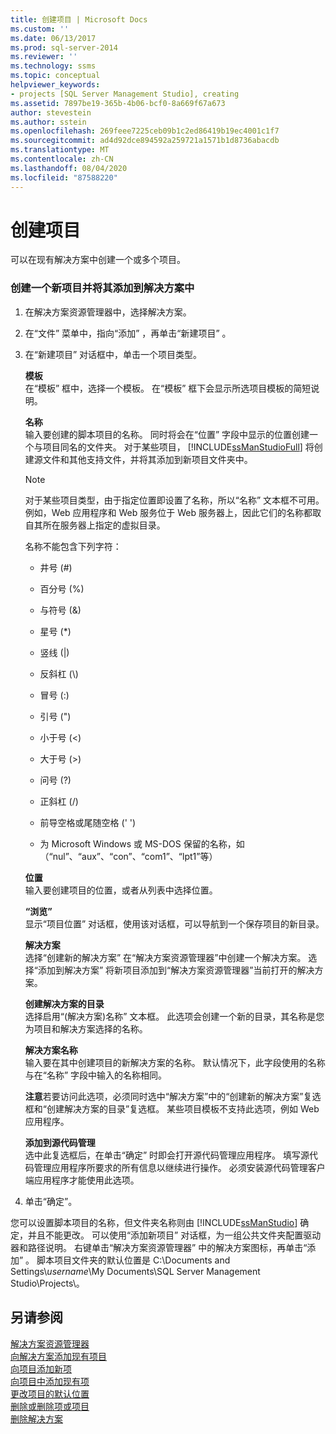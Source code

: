 ```yaml
---
title: 创建项目 | Microsoft Docs
ms.custom: ''
ms.date: 06/13/2017
ms.prod: sql-server-2014
ms.reviewer: ''
ms.technology: ssms
ms.topic: conceptual
helpviewer_keywords:
- projects [SQL Server Management Studio], creating
ms.assetid: 7897be19-365b-4b06-bcf0-8a669f67a673
author: stevestein
ms.author: sstein
ms.openlocfilehash: 269feee7225ceb09b1c2ed86419b19ec4001c1f7
ms.sourcegitcommit: ad4d92dce894592a259721a1571b1d8736abacdb
ms.translationtype: MT
ms.contentlocale: zh-CN
ms.lasthandoff: 08/04/2020
ms.locfileid: "87588220"
---
```

# <a name="create-a-project"></a>创建项目
  可以在现有解决方案中创建一个或多个项目。  
  
### <a name="to-create-a-new-project-and-add-it-to-a-solution"></a>创建一个新项目并将其添加到解决方案中  
  
1.  在解决方案资源管理器中，选择解决方案。  
  
2.  在“文件”  菜单中，指向“添加”  ，再单击“新建项目”  。  
  
3.  在“新建项目”  对话框中，单击一个项目类型。  
  
     **模板**  
     在“模板”  框中，选择一个模板。 在“模板”  框下会显示所选项目模板的简短说明。  
  
     **名称**  
     输入要创建的脚本项目的名称。 同时将会在“位置”  字段中显示的位置创建一个与项目同名的文件夹。 对于某些项目， [!INCLUDE[ssManStudioFull](../../includes/ssmanstudiofull-md.md)] 将创建源文件和其他支持文件，并将其添加到新项目文件夹中。  
  
    > [!NOTE]  
    >  对于某些项目类型，由于指定位置即设置了名称，所以“名称”  文本框不可用。 例如，Web 应用程序和 Web 服务位于 Web 服务器上，因此它们的名称都取自其所在服务器上指定的虚拟目录。  
  
     名称不能包含下列字符：  
  
    -   井号 (#)  
  
    -   百分号 (%)  
  
    -   与符号 (&)  
  
    -   星号 (*)  
  
    -   竖线 (|)  
  
    -   反斜杠 (\\)  
  
    -   冒号 (:)  
  
    -   引号 (")  
  
    -   小于号 (\<)  
  
    -   大于号 (>)  
  
    -   问号 (?)  
  
    -   正斜杠 (/)  
  
    -   前导空格或尾随空格 (' ')  
  
    -   为 Microsoft Windows 或 MS-DOS 保留的名称，如（“nul”、“aux”、“con”、“com1”、“lpt1”等）  
  
     **位置**  
     输入要创建项目的位置，或者从列表中选择位置。  
  
     **“浏览”**  
     显示“项目位置”  对话框，使用该对话框，可以导航到一个保存项目的新目录。  
  
     **解决方案**  
     选择“创建新的解决方案”  在“解决方案资源管理器”中创建一个解决方案。 选择“添加到解决方案”  将新项目添加到“解决方案资源管理器”当前打开的解决方案。  
  
     **创建解决方案的目录**  
     选择启用“(解决方案)名称”  文本框。 此选项会创建一个新的目录，其名称是您为项目和解决方案选择的名称。  
  
     **解决方案名称**  
     输入要在其中创建项目的新解决方案的名称。 默认情况下，此字段使用的名称与在“名称”  字段中输入的名称相同。  
  
     **注意**若要访问此选项，必须同时选中“解决方案”中的“创建新的解决方案”复选框和“创建解决方案的目录”复选框。 某些项目模板不支持此选项，例如 Web 应用程序。  
  
     **添加到源代码管理**  
     选中此复选框后，在单击“确定”  时即会打开源代码管理应用程序。 填写源代码管理应用程序所要求的所有信息以继续进行操作。 必须安装源代码管理客户端应用程序才能使用此选项。  
  
4.  单击“确定”。   
  
 您可以设置脚本项目的名称，但文件夹名称则由 [!INCLUDE[ssManStudio](../../includes/ssmanstudio-md.md)] 确定，并且不能更改。 可以使用“添加新项目”  对话框，为一组公共文件夹配置驱动器和路径说明。 右键单击“解决方案资源管理器”  中的解决方案图标，再单击“添加”  。 脚本项目文件夹的默认位置是 C:\Documents and Settings\\*username*\My Documents\SQL Server Management Studio\Projects\\。  
  
## <a name="see-also"></a>另请参阅  
 [解决方案资源管理器](solution-explorer.md)   
 [向解决方案添加现有项目](add-an-existing-project-to-a-solution.md)   
 [向项目添加新项](add-new-items-to-a-project.md)   
 [向项目中添加现有项](add-existing-items-to-a-project.md)   
 [更改项目的默认位置](change-the-default-location-for-projects.md)   
 [删除或删除项或项目](remove-or-delete-an-item-or-project.md)   
 [删除解决方案](delete-a-solution.md)  
  
  
